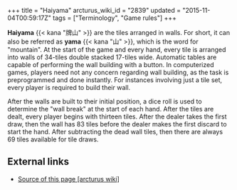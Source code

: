 +++
title = "Haiyama"
arcturus_wiki_id = "2839"
updated = "2015-11-04T00:59:17Z"
tags = ["Terminology", "Game rules"]
+++

**Haiyama** {{< kana "牌山" >}} are the tiles arranged in walls. For short, it can also be referred
as **yama** {{< kana "山" >}}, which is the word for "mountain". At the start of the game and every
hand, every tile is arranged into walls of 34-tiles double stacked 17-tiles wide. Automatic tables
are capable of performing the wall building with a button. In computerized games, players need not
any concern regarding wall building, as the task is preprogrammed and done instantly. For instances
involving just a tile set, every player is required to build their wall.

After the walls are built to their initial position, a dice roll is used to determine the "wall
break" at the start of each hand. After the tiles are dealt, every player begins with thirteen
tiles. After the dealer takes the first draw, then the wall has 83 tiles before the dealer makes the
first discard to start the hand. After subtracting the dead wall tiles, then there are always 69
tiles available for tile draws.

## External links

- [Source of this page [arcturus wiki]](http://arcturus.su/wiki/Haiyama)
